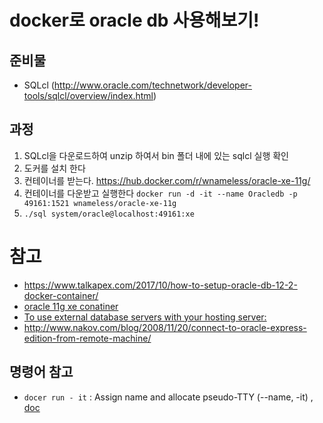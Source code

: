 # docker로 oracle db 사용해보기!
## 준비물
- SQLcl (http://www.oracle.com/technetwork/developer-tools/sqlcl/overview/index.html)

## 과정
1. SQLcl을 다운로드하여 unzip 하여서 bin 폴더 내에 있는 sqlcl 실행 확인
2. 도커를 설치 한다
3. 컨테이너를 받는다. https://hub.docker.com/r/wnameless/oracle-xe-11g/
4. 컨테이너를 다운받고 실행한다 `docker run -d -it --name Oracledb -p 49161:1521 wnameless/oracle-xe-11g`
5. `./sql system/oracle@localhost:49161:xe`

# 참고
- https://www.talkapex.com/2017/10/how-to-setup-oracle-db-12-2-docker-container/
- [oracle 11g xe conatiner](https://hub.docker.com/r/wnameless/oracle-xe-11g/)
- [To use external database servers with your hosting server:](https://docs.plesk.com/en-US/12.5/administrator-guide/database-servers/adding-and-removing-database-servers.59428/)
- http://www.nakov.com/blog/2008/11/20/connect-to-oracle-express-edition-from-remote-machine/

## 명령어 참고
- `docer run - it` : Assign name and allocate pseudo-TTY (--name, -it) , [doc](https://docs.docker.com/engine/reference/commandline/run/#extended-description)
